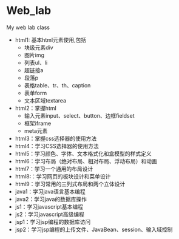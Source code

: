 # Web_lab
My web lab class

* html1: 基本html元素使用,包括
  * 块级元素div
  * 图片img
  * 列表ul、li
  * 超链接a
  * 段落p
  * 表格table、tr、th、caption
  * 表单form
  * 文本区域textarea
* html2：掌握html
  * 输入元素input、select、button、边框fieldset
  * 框架iframe
  * meta元素
* html3：掌握css选择器的使用方法
* html4：学习CSS选择器的使用方法
* html5：学习颜色、字体、文本格式化和盒模型的样式定义
* html6：学习布局（绝对布局、相对布局、浮动布局）和动画
* html7：学习一个通用的布局设计
* html8:：学习网页的板块设计和菜单设计
* html9：学习常用的三列式布局和两个立体设计
* java1：学习java语言基本编程
* java2：学习java的数据库操作
* js1：学习javascript基本编程
* js2：学习javascript高级编程
* jsp1：学习jsp编程的数据库访问
* jsp2：学习jsp编程的上传文件、JavaBean、session、输入域控制